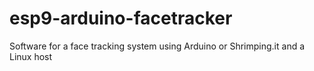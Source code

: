 esp9-arduino-facetracker
========================

Software for a face tracking system using Arduino or Shrimping.it and a Linux host

